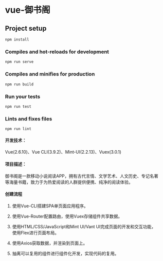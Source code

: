 # vue-御书阁

## Project setup
```
npm install
```

### Compiles and hot-reloads for development
```
npm run serve
```

### Compiles and minifies for production
```
npm run build
```

### Run your tests
```
npm run test
```

### Lints and fixes files
```
npm run lint
```

#### **开发技术：**

Vue(2.6.10)、Vue CLI(3.9.2)、Mint-UI(2.2.13)、Vuex(3.0.1) 

#### **项目描述：**

御书阁是一款移动小说阅读APP，拥有古代言情、文学艺术、人文历史、专记名著等海量书籍，致力于为热爱阅读的人群提供便携、纯净的阅读体验。

####  创建流程

1. 使用Vue-CLI搭建SPA单页面应用程序。

2. 使用Vue-Router配置路由，使用Vuex存储组件共享数据。

3. 使用HTML/CSS/JavaScript和Mint UI/Vant UI完成页面的开发和交互功能，使用Flex进行页面布局。

4. 使用Axios获取数据，并渲染到页面上。

5. 抽离可以复用的组件进行组件化开发，实现代码的复用。